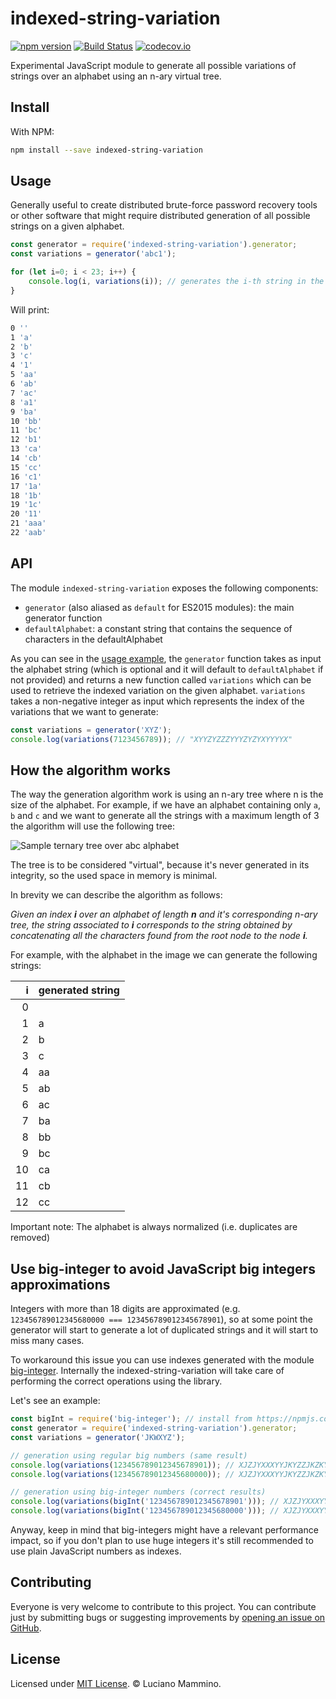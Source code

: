 # indexed-string-variation

[![npm version](https://badge.fury.io/js/indexed-string-variation.svg)](http://badge.fury.io/js/indexed-string-variation)
[![Build Status](https://travis-ci.org/lmammino/indexed-string-variation.svg?branch=master)](https://travis-ci.org/lmammino/indexed-string-variation)
[![codecov.io](https://codecov.io/gh/lmammino/indexed-string-variation/coverage.svg?branch=master)](https://codecov.io/gh/lmammino/indexed-string-variation)


Experimental JavaScript module to generate all possible variations of strings over an alphabet using an n-ary virtual tree.


## Install

With NPM:

```bash
npm install --save indexed-string-variation
```


## Usage

Generally useful to create distributed brute-force password recovery tools or
other software that might require distributed generation of all possible
strings on a given alphabet.

```javascript
const generator = require('indexed-string-variation').generator;
const variations = generator('abc1');

for (let i=0; i < 23; i++) {
    console.log(i, variations(i)); // generates the i-th string in the alphabet 'abc1'
}
```

Will print:

```bash
0 ''
1 'a'
2 'b'
3 'c'
4 '1'
5 'aa'
6 'ab'
7 'ac'
8 'a1'
9 'ba'
10 'bb'
11 'bc'
12 'b1'
13 'ca'
14 'cb'
15 'cc'
16 'c1'
17 '1a'
18 '1b'
19 '1c'
20 '11'
21 'aaa'
22 'aab'
```


## API

The module `indexed-string-variation` exposes the following components:
 
 * `generator` (also aliased as `default` for ES2015 modules): the 
  main generator function
 * `defaultAlphabet`: a constant string that contains the sequence of 
  characters in the defaultAlphabet

As you can see in the [usage example](#usage), the `generator` function takes as input the 
alphabet string (which is optional and it will default to `defaultAlphabet` if 
not provided) and returns a new function called `variations` which can be
used to retrieve the indexed variation on the given alphabet. `variations` takes
a non-negative integer as input which represents the index of the variations
that we want to generate:

```javascript
const variations = generator('XYZ');
console.log(variations(7123456789)); // "XYYZYZZZYYYZYZYXYYYYX"
```


## How the algorithm works

The way the generation algorithm work is using an n-ary tree where n is the size of the alphabet.
For example, if we have an alphabet containing only `a`, `b` and `c` and we want to generate all
the strings with a maximum length of 3 the algorithm will use the following tree:

![Sample ternary tree over abc alphabet](doc/sample_diagram.png)

The tree is to be considered "virtual", because it's never generated in its integrity, so the
used space in memory is minimal.

In brevity we can describe the algorithm as follows:

*Given an index **i** over an alphabet of length **n** and it's corresponding n-ary tree,
the string associated to **i** corresponds to the string obtained by 
concatenating all the characters found from the root node to the node **i**.*

For example, with the alphabet in the image we can generate the following strings:

| i | generated string |
|---:|---|
|0||
|1|a|
|2|b|
|3|c|
|4|aa|
|5|ab|
|6|ac|
|7|ba|
|8|bb|
|9|bc|
|10|ca|
|11|cb|
|12|cc|


Important note: The alphabet is always normalized (i.e. duplicates are removed)


## Use big-integer to avoid JavaScript big integers approximations

Integers with more than 18 digits are approximated (e.g. `123456789012345680000 === 123456789012345678901`), so at some 
point the generator will start to generate a lot of duplicated strings and it will start to miss many cases.

To workaround this issue you can use indexes generated with the module [big-integer](https://www.npmjs.com/package/big-integer).
Internally the indexed-string-variation will take care of performing the correct
operations using the library.

Let's see an example:

```javascript
const bigInt = require('big-integer'); // install from https://npmjs.com/package/big-integer
const generator = require('indexed-string-variation').generator;
const variations = generator('JKWXYZ');

// generation using regular big numbers (same result)
console.log(variations(123456789012345678901)); // XJZJYXXXYYJKYZZJKZKYJWJJYW
console.log(variations(123456789012345680000)); // XJZJYXXXYYJKYZZJKZKYJWJJYW

// generation using big-integer numbers (correct results)
console.log(variations(bigInt('123456789012345678901'))); // XJZJYXXXYYJKYZZJKZKXZKJZZJ
console.log(variations(bigInt('123456789012345680000'))); // XJZJYXXXYYJKYZZJKZKXZWJJWK
```

Anyway, keep in mind that big-integers might have a relevant performance impact, 
so if you don't plan to use huge integers it's still recommended to use 
plain JavaScript numbers as indexes.


## Contributing

Everyone is very welcome to contribute to this project.
You can contribute just by submitting bugs or suggesting improvements by
[opening an issue on GitHub](https://github.com/lmammino/indexed-string-variation/issues).


## License

Licensed under [MIT License](LICENSE). © Luciano Mammino.
